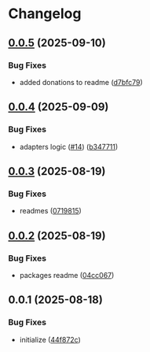 # Changelog

## [0.0.5](https://github.com/TuwaIO/pulsar-core/compare/pulsar-react-v0.0.4...pulsar-react-v0.0.5) (2025-09-10)


### Bug Fixes

* added donations to readme ([d7bfc79](https://github.com/TuwaIO/pulsar-core/commit/d7bfc79fb0d918c5af2e46224278a2ad9c64ea26))

## [0.0.4](https://github.com/TuwaIO/pulsar-core/compare/pulsar-react-v0.0.3...pulsar-react-v0.0.4) (2025-09-09)


### Bug Fixes

* adapters logic ([#14](https://github.com/TuwaIO/pulsar-core/issues/14)) ([b347711](https://github.com/TuwaIO/pulsar-core/commit/b3477117e051ceadaa75a119427c5ec9acecaeb6))

## [0.0.3](https://github.com/TuwaIO/pulsar-core/compare/pulsar-react-v0.0.2...pulsar-react-v0.0.3) (2025-08-19)

### Bug Fixes

- readmes ([0719815](https://github.com/TuwaIO/pulsar-core/commit/07198153161fb7ab8490c2e80caac344eea77477))

## [0.0.2](https://github.com/TuwaIO/pulsar-core/compare/pulsar-react-v0.0.1...pulsar-react-v0.0.2) (2025-08-19)

### Bug Fixes

- packages readme ([04cc067](https://github.com/TuwaIO/pulsar-core/commit/04cc0678f80f210bbd245c5f9669c34dd5c2dc13))

## 0.0.1 (2025-08-18)

### Bug Fixes

- initialize ([44f872c](https://github.com/TuwaIO/pulsar-core/commit/44f872c8f9b5fcd7d79be45723669fe08a279bbb))
